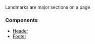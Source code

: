 Landmarks are major sections on a page

### Components

- [Header](/styleguide/#/Landmarks/Header)
- [Footer](/styleguide/#/Landmarks/Footer)
